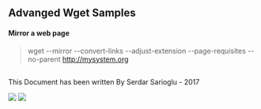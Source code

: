 ## Advanged Wget Samples

#### Mirror a web page
>wget --mirror --convert-links --adjust-extension --page-requisites --no-parent http://mysystem.org

## 

This Document has been written By Serdar Sarioglu - 2017

<a href="https://mysystem.org" title="Mysystem.org"><img src="https://img.shields.io/website-up-down-green-red/http/shields.io.svg?label=Visit%20mysystem.org"></a>
<a href="https://www.paypal.me/ssarioglu" title="Support project"><img src="https://img.shields.io/badge/Donate%20me-paypal-brightgreen.svg"></a>
